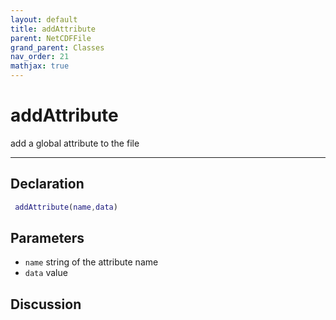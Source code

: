 ```yaml
---
layout: default
title: addAttribute
parent: NetCDFFile
grand_parent: Classes
nav_order: 21
mathjax: true
---
```


#  addAttribute

add a global attribute to the file


---

## Declaration
```matlab
 addAttribute(name,data)
```
## Parameters
+ `name`  string of the attribute name
+ `data`  value

## Discussion

        
